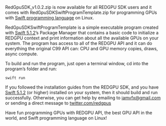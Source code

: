 RedGpuSDK_v1.0.2.zip is now available for all REDGPU SDK users and it comes with RedGpuSDKSwiftProgramTemplate.zip for programming GPUs with [Swift programming language](https://developer.apple.com/swift/) on Linux.

RedGpuSDKSwiftProgramTemplate is a simple executable program created with [Swift 5.1.2](https://swift.org/download/)’s Package Manager that contains a basic code to initialize a REDGPU context and print information about all the available GPUs on your system. The program has access to all of the REDGPU API and it can do everything the original C99 API can: CPU and GPU memory copies, draws, async compute.

To build and run the program, just open a terminal window, cd into the program’s folder and run:

```
swift run
```

If you followed the installation guides from the REDGPU SDK, and you have [Swift 5.1.2](https://swift.org/download/) (or higher) installed on your system, then it should build and run successfully. Otherwise, you can get help by emailing to iamvfx@gmail.com or sending a direct message to [twitter.com/redgpus](https://twitter.com/redgpus)

Have fun programming GPUs with REDGPU API, the best GPU API in the world, and Swift programming language on Linux!
